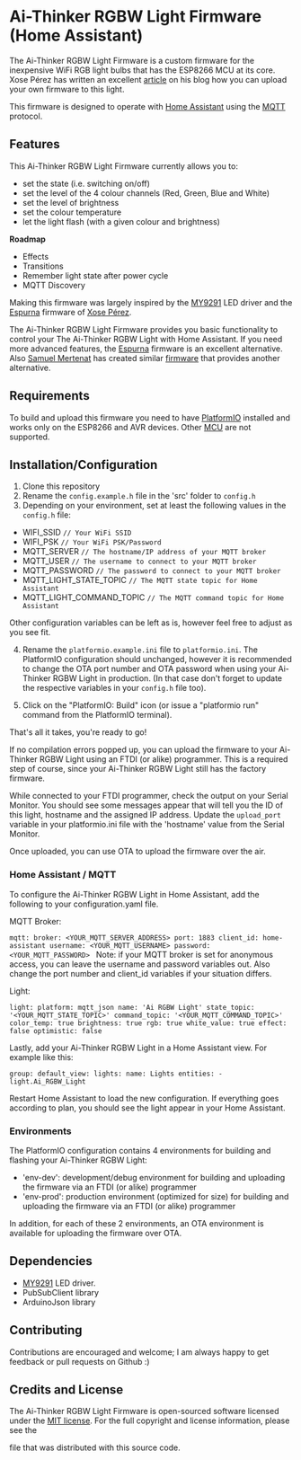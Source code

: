 # Ai-Thinker RGBW Light Firmware (Home Assistant)

The Ai-Thinker RGBW Light Firmware is a custom firmware for the inexpensive WiFi RGB light bulbs that has the ESP8266 MCU at its core. Xose Pérez has written an excellent [article](http://tinkerman.cat/ailight-hackable-rgbw-light-bulb/) on his blog how you can upload your own firmware to this light.

This firmware is designed to operate with [Home Assistant](https://home-assistant.io) using the [MQTT](http://mqtt.org) protocol.

## Features

This Ai-Thinker RGBW Light Firmware currently allows you to:

- set the state (i.e. switching on/off)
- set the level of the 4 colour channels (Red, Green, Blue and White)
- set the level of brightness
- set the colour temperature
- let the light flash (with a given colour and brightness)

**Roadmap**

- Effects
- Transitions
- Remember light state after power cycle
- MQTT Discovery

Making this firmware was largely inspired by the [MY9291](https://github.com/xoseperez/my9291) LED driver and the [Espurna](https://bitbucket.org/xoseperez/espurna) firmware of [Xose Pérez](https://github.com/xoseperez).

The Ai-Thinker RGBW Light Firmware provides you basic functionality to control your The Ai-Thinker RGBW Light with Home Assistant. If you need more advanced features, the [Espurna](https://bitbucket.org/xoseperez/espurna) firmware is an excellent alternative. Also [Samuel Mertenat](https://github.com/mertenats) has created similar [firmware](https://github.com/mertenats/AI-Thinker_RGBW_Bulb) that provides another alternative.

## Requirements

To build and upload this firmware you need to have [PlatformIO](http://platformio.org/) installed and works only on the ESP8266 and AVR devices. Other [MCU](https://en.wikipedia.org/wiki/Microcontroller) are not supported.

## Installation/Configuration

1. Clone this repository
2. Rename the `config.example.h` file in the 'src' folder to `config.h`
3. Depending on your environment, set at least the following values in the `config.h` file:

  - WIFI_SSID `// Your WiFi SSID`
  - WIFI_PSK `// Your WiFi PSK/Password`
  - MQTT_SERVER `// The hostname/IP address of your MQTT broker`
  - MQTT_USER `// The username to connect to your MQTT broker`
  - MQTT_PASSWORD `// The password to connect to your MQTT broker`
  - MQTT_LIGHT_STATE_TOPIC `// The MQTT state topic for Home Assistant`
  - MQTT_LIGHT_COMMAND_TOPIC `// The MQTT command topic for Home Assistant`

  Other configuration variables can be left as is, however feel free to adjust as you see fit.

4. Rename the `platformio.example.ini` file to `platformio.ini`. The PlatformIO configuration should unchanged, however it is recommended to change the OTA port number and OTA password when using your Ai-Thinker RGBW Light in production. (In that case don't forget to update the respective variables in your `config.h` file too).

5. Click on the "PlatformIO: Build" icon (or issue a "platformio run" command from the PlatformIO terminal).

That's all it takes, you're ready to go!

If no compilation errors popped up, you can upload the firmware to your Ai-Thinker RGBW Light using an FTDI (or alike) programmer. This is a required step of course, since your Ai-Thinker RGBW Light still has the factory firmware.

While connected to your FTDI programmer, check the output on your Serial Monitor. You should see some messages appear that will tell you the ID of this light, hostname and the assigned IP address. Update the `upload_port` variable in your platformio.ini file with the 'hostname' value from the Serial Monitor.

Once uploaded, you can use OTA to upload the firmware over the air.


### Home Assistant / MQTT
To configure the Ai-Thinker RGBW Light in Home Assistant, add the following to your configuration.yaml file.

MQTT Broker:

`mqtt:
  broker: <YOUR_MQTT_SERVER_ADDRESS>
  port: 1883
  client_id: home-assistant
  username: <YOUR_MQTT_USERNAME>
  password: <YOUR_MQTT_PASSWORD>
`
Note: if your MQTT broker is set for anonymous access, you can leave the username and password variables out. Also change the port number and client_id variables if your situation differs.

Light:

`light:
  platform: mqtt_json
  name: 'Ai RGBW Light'
  state_topic: '<YOUR_MQTT_STATE_TOPIC>'
  command_topic: '<YOUR_MQTT_COMMAND_TOPIC>'
  color_temp: true
  brightness: true
  rgb: true
  white_value: true
  effect: false
  optimistic: false
`

Lastly, add your Ai-Thinker RGBW Light in a Home Assistant view. For example like this:

`group:
  default_view:
  lights:
    name: Lights
    entities:
      - light.Ai_RGBW_Light
`

Restart Home Assistant to load the new configuration. If everything goes according to plan, you should see the light appear in your Home Assistant.

### Environments

The PlatformIO configuration contains 4 environments for building and flashing your Ai-Thinker RGBW Light:

- 'env-dev': development/debug environment for building and uploading the firmware via an FTDI (or alike) programmer
- 'env-prod': production environment (optimized for size) for building and uploading the firmware via an FTDI (or alike) programmer

In addition, for each of these 2 environments, an OTA environment is available for uploading the firmware over OTA.

## Dependencies

- [MY9291](https://github.com/xoseperez/my9291) LED driver.
- PubSubClient library
- ArduinoJson library

## Contributing

Contributions are encouraged and welcome; I am always happy to get feedback or pull requests on Github :)

## Credits and License

The Ai-Thinker RGBW Light Firmware is open-sourced software licensed under the [MIT license](http://opensource.org/licenses/MIT). For the full copyright and license information, please see the

<license> file that was distributed with this source code.</license>
